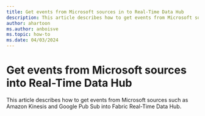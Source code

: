 ```yaml
---
title: Get events from Microsoft sources in to Real-Time Data Hub
description: This article describes how to get events from Microsoft sources such as Amazon Kinesis and Google Pub Sub into Fabric Real-Time Data Hub.
author: ahartoon
ms.author: anboisve
ms.topic: how-to
ms.date: 04/03/2024
---
```


# Get events from Microsoft sources into Real-Time Data Hub
This article describes how to get events from Microsoft sources such as Amazon Kinesis and Google Pub Sub into Fabric Real-Time Data Hub.